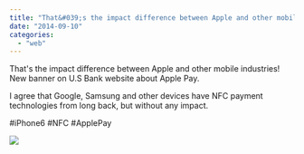 ```yaml
---
title: "That&#039;s the impact difference between Apple and other mobile industries! New bann..."
date: "2014-09-10"
categories: 
  - "web"
---
```


That's the impact difference between Apple and other mobile industries! New banner on U.S Bank website about Apple Pay.  
  
I agree that Google, Samsung and other devices have NFC payment technologies from long back, but without any impact.  
  
#iPhone6 #NFC #ApplePay  
  
[![](https://fbcdn-sphotos-e-a.akamaihd.net/hphotos-ak-xap1/v/t1.0-9/s130x130/10671438_836027266421052_6539617737870536401_n.jpg?oh=66ebbaa41a365ad0516387555b790403&oe=54AC72D8&__gda__=1421569670_19875fc67e3c380dda4f38f869004e14)](http://www.facebook.com/iCosmoGeek/photos/a.144053918951727.22409.132336730123446/836027266421052/?type=1&relevant_count=1)
